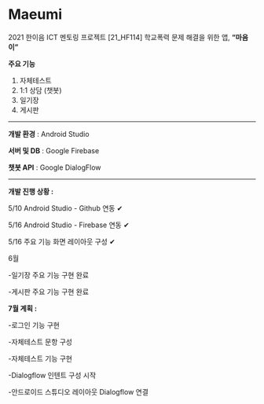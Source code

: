 # Maeumi
2021 한이음 ICT 멘토링 프로젝트
[21_HF114] 학교폭력 문제 해결을 위한 앱, <b>“마음이”</b>

<b>주요 기능</b>
1) 자체테스트
2) 1:1 상담 (챗봇)
3) 일기장
4) 게시판

---
<b>개발 환경</b> : Android Studio

<b>서버 및 DB</b> : Google Firebase

<b>챗봇 API</b> : Google DialogFlow

---
<b>개발 진행 상황 :</b>

5/10 Android Studio - Github 연동 ✔

5/16 Android Studio - Firebase 연동 ✔

5/16 주요 기능 화면 레이아웃 구성 ✔

6월

-일기장 주요 기능 구현 완료

-게시판 주요 기능 구현 완료

<b>7월 계획 :</b>

-로그인 기능 구현

-자체테스트 문항 구성

-자체테스트 기능 구현

-Dialogflow 인텐트 구성 시작

-안드로이드 스튜디오 레이아웃 Dialogflow 연결
